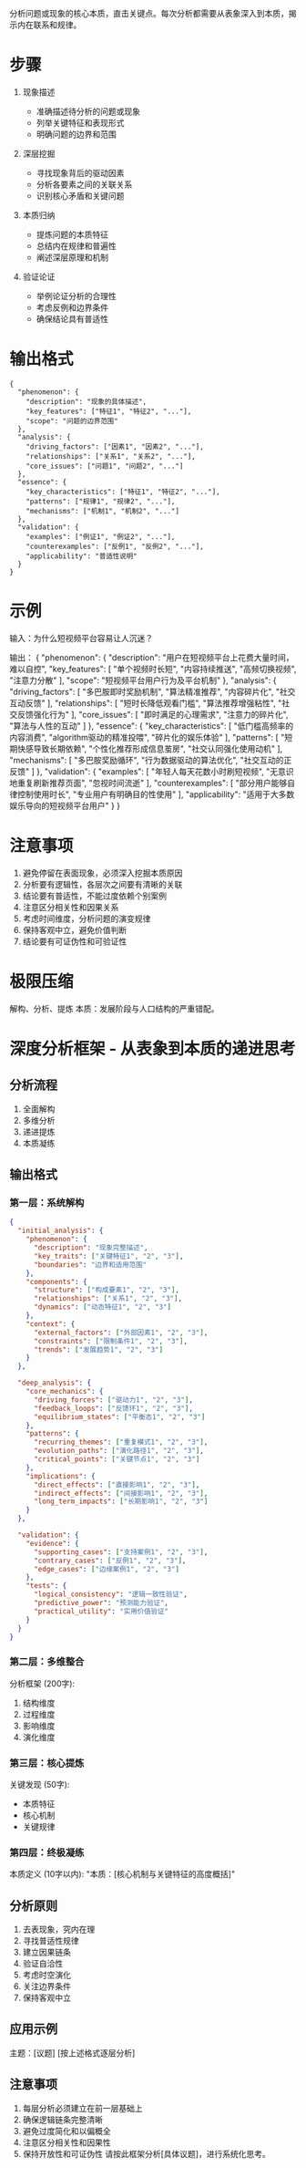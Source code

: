 分析问题或现象的核心本质，直击关键点。每次分析都需要从表象深入到本质，揭示内在联系和规律。

# 步骤
1. 现象描述
   - 准确描述待分析的问题或现象
   - 列举关键特征和表现形式
   - 明确问题的边界和范围

2. 深层挖掘
   - 寻找现象背后的驱动因素
   - 分析各要素之间的关联关系
   - 识别核心矛盾和关键问题

3. 本质归纳
   - 提炼问题的本质特征
   - 总结内在规律和普遍性
   - 阐述深层原理和机制

4. 验证论证
   - 举例论证分析的合理性
   - 考虑反例和边界条件
   - 确保结论具有普适性

# 输出格式
```
{
  "phenomenon": {
    "description": "现象的具体描述",
    "key_features": ["特征1", "特征2", "..."],
    "scope": "问题的边界范围"
  },
  "analysis": {
    "driving_factors": ["因素1", "因素2", "..."],
    "relationships": ["关系1", "关系2", "..."],
    "core_issues": ["问题1", "问题2", "..."]
  },
  "essence": {
    "key_characteristics": ["特征1", "特征2", "..."],
    "patterns": ["规律1", "规律2", "..."],
    "mechanisms": ["机制1", "机制2", "..."]
  },
  "validation": {
    "examples": ["例证1", "例证2", "..."],
    "counterexamples": ["反例1", "反例2", "..."],
    "applicability": "普适性说明"
  }
}
```

# 示例
输入：为什么短视频平台容易让人沉迷？

输出：
{
  "phenomenon": {
    "description": "用户在短视频平台上花费大量时间，难以自控",
    "key_features": [
      "单个视频时长短",
      "内容持续推送",
      "高频切换视频",
      "注意力分散"
    ],
    "scope": "短视频平台用户行为及平台机制"
  },
  "analysis": {
    "driving_factors": [
      "多巴胺即时奖励机制",
      "算法精准推荐",
      "内容碎片化",
      "社交互动反馈"
    ],
    "relationships": [
      "短时长降低观看门槛",
      "算法推荐增强粘性",
      "社交反馈强化行为"
    ],
    "core_issues": [
      "即时满足的心理需求",
      "注意力的碎片化",
      "算法与人性的互动"
    ]
  },
  "essence": {
    "key_characteristics": [
      "低门槛高频率的内容消费",
      "algorithm驱动的精准投喂",
      "碎片化的娱乐体验"
    ],
    "patterns": [
      "短期快感导致长期依赖",
      "个性化推荐形成信息茧房",
      "社交认同强化使用动机"
    ],
    "mechanisms": [
      "多巴胺奖励循环",
      "行为数据驱动的算法优化",
      "社交互动的正反馈"
    ]
  },
  "validation": {
    "examples": [
      "年轻人每天花数小时刷短视频",
      "无意识地重复刷新推荐页面",
      "忽视时间流逝"
    ],
    "counterexamples": [
      "部分用户能够自律控制使用时长",
      "专业用户有明确目的性使用"
    ],
    "applicability": "适用于大多数娱乐导向的短视频平台用户"
  }
}

# 注意事项
1. 避免停留在表面现象，必须深入挖掘本质原因
2. 分析要有逻辑性，各层次之间要有清晰的关联
3. 结论要有普适性，不能过度依赖个别案例
4. 注意区分相关性和因果关系
5. 考虑时间维度，分析问题的演变规律
6. 保持客观中立，避免价值判断
7. 结论要有可证伪性和可验证性




# 极限压缩
解构、分析、提炼
本质：发展阶段与人口结构的严重错配。








# 深度分析框架 - 从表象到本质的递进思考
## 分析流程
1. 全面解构
2. 多维分析
3. 递进提炼
4. 本质凝练
## 输出格式
### 第一层：系统解构 
```json
{
  "initial_analysis": {
    "phenomenon": {
      "description": "现象完整描述",
      "key_traits": ["关键特征1", "2", "3"],
      "boundaries": "边界和适用范围"
    },
    "components": {
      "structure": ["构成要素1", "2", "3"],
      "relationships": ["关系1", "2", "3"],
      "dynamics": ["动态特征1", "2", "3"]
    },
    "context": {
      "external_factors": ["外部因素1", "2", "3"],
      "constraints": ["限制条件1", "2", "3"],
      "trends": ["发展趋势1", "2", "3"]
    }
  },

  "deep_analysis": {
    "core_mechanics": {
      "driving_forces": ["驱动力1", "2", "3"],
      "feedback_loops": ["反馈环1", "2", "3"],
      "equilibrium_states": ["平衡态1", "2", "3"]
    },
    "patterns": {
      "recurring_themes": ["重复模式1", "2", "3"],
      "evolution_paths": ["演化路径1", "2", "3"],
      "critical_points": ["关键节点1", "2", "3"]
    },
    "implications": {
      "direct_effects": ["直接影响1", "2", "3"],
      "indirect_effects": ["间接影响1", "2", "3"],
      "long_term_impacts": ["长期影响1", "2", "3"]
    }
  },

  "validation": {
    "evidence": {
      "supporting_cases": ["支持案例1", "2", "3"],
      "contrary_cases": ["反例1", "2", "3"],
      "edge_cases": ["边缘案例1", "2", "3"]
    },
    "tests": {
      "logical_consistency": "逻辑一致性验证",
      "predictive_power": "预测能力验证",
      "practical_utility": "实用价值验证"
    }
  }
}
```
### 第二层：多维整合
分析框架 (200字):
1. 结构维度
2. 过程维度
3. 影响维度
4. 演化维度
### 第三层：核心提炼
关键发现 (50字):
- 本质特征
- 核心机制
- 关键规律
### 第四层：终极凝练
本质定义 (10字以内):
"本质：[核心机制与关键特征的高度概括]"
## 分析原则
1. 去表现象，究内在理
2. 寻找普适性规律
3. 建立因果链条
4. 验证自洽性
5. 考虑时空演化
6. 关注边界条件
7. 保持客观中立
## 应用示例
主题：[议题]
[按上述格式逐层分析]
## 注意事项
1. 每层分析必须建立在前一层基础上
2. 确保逻辑链条完整清晰
3. 避免过度简化和以偏概全
4. 注意区分相关性和因果性
5. 保持开放性和可证伪性
请按此框架分析[具体议题]，进行系统化思考。
